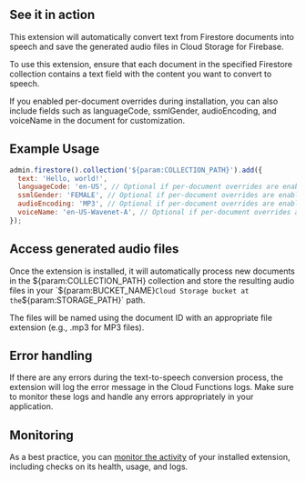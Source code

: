 ## See it in action

This extension will automatically convert text from Firestore documents into speech and save the generated audio files in Cloud Storage for Firebase.

To use this extension, ensure that each document in the specified Firestore collection contains a text field with the content you want to convert to speech.

If you enabled per-document overrides during installation, you can also include fields such as languageCode, ssmlGender, audioEncoding, and voiceName in the document for customization.

## Example Usage

```javascript
admin.firestore().collection('${param:COLLECTION_PATH}').add({
  text: 'Hello, world!',
  languageCode: 'en-US', // Optional if per-document overrides are enabled
  ssmlGender: 'FEMALE', // Optional if per-document overrides are enabled
  audioEncoding: 'MP3', // Optional if per-document overrides are enabled
  voiceName: 'en-US-Wavenet-A', // Optional if per-document overrides are enabled
});
```

## Access generated audio files

Once the extension is installed, it will automatically process new documents in the ${param:COLLECTION_PATH} collection and store the resulting audio files in your `${param:BUCKET_NAME}`Cloud Storage bucket at the`${param:STORAGE_PATH}` path.

The files will be named using the document ID with an appropriate file extension (e.g., .mp3 for MP3 files).

## Error handling

If there are any errors during the text-to-speech conversion process, the extension will log the error message in the Cloud Functions logs. Make sure to monitor these logs and handle any errors appropriately in your application.

## Monitoring

As a best practice, you can [monitor the activity](https://firebase.google.com/docs/extensions/manage-installed-extensions#monitor) of your installed extension, including checks on its health, usage, and logs.
